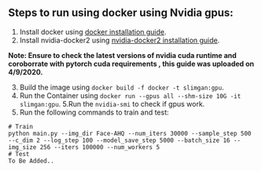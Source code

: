 ## Steps to run using docker using Nvidia gpus:
1. Install docker using [docker installation guide](https://docs.docker.com/engine/install/ubuntu/).
2. Install nvidia-docker2 using [nvidia-docker2 installation guide](https://docs.nvidia.com/datacenter/cloud-native/container-toolkit/install-guide.html#docker).

**Note: Ensure to check the latest versions of nvidia cuda runtime and coroborrate with pytorch cuda requirements , this guide was uploaded on 4/9/2020.**

3. Build the image using `docker build -f docker -t slimgan:gpu`.
4. Run the Container using `docker run --gpus all --shm-size 10G -it slimgan:gpu`.
5.Run the `nvidia-smi` to check if gpus work.   
6. Run the following commands to train and test:
```
# Train
python main.py --img_dir Face-AHQ --num_iters 30000 --sample_step 500 --c_dim 2 --log_step 100 --model_save_step 5000 --batch_size 16 --img_size 256 --iters 100000 --num_workers 5
# Test
To Be Added..
```


